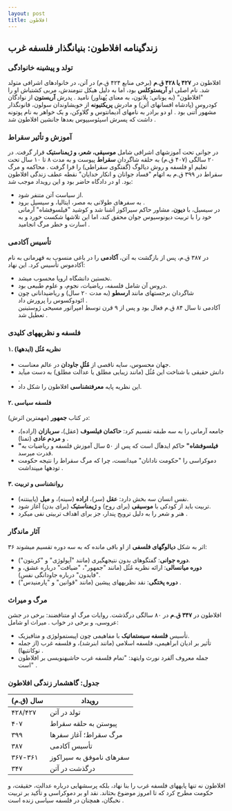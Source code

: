 ```yaml
---
layout: post
title: افلاطون
---
```


## زندگینامه افلاطون: بنیانگذار فلسفه غرب  

### تولد و پیشینه خانوادگی  
افلاطون در **۴۲۷ یا ۴۲۸ ق.م** (برخی منابع ۴۲۴ ق.م) در آتن، در خانوادهای اشرافی متولد شد. نام اصلی او **آریستوکلس** بود، اما به دلیل هیکل تنومندش، مربی کشتیاش او را "افلاطون" (به یونانی: پلاتون، به معنای پُهناور) نامید . پدرش **آریستون** از نوادگان کودروس (پادشاه افسانهای آتن) و مادرش **پریکتیونه** از خویشاوندان سولون، قانونگذار مشهور آتنی بود . او دو برادر به نامهای آدیمانتوس و گلاوکن، و یک خواهر به نام پوتونه داشت که پسرش اسپئوسیپوس بعدها جانشین افلاطون شد .  

### آموزش و تأثیر سقراط  
در جوانی تحت آموزشهای اشرافی شامل **موسیقی، شعر، و ژیمناستیک** قرار گرفت. در ۲۰ سالگی (۴۰۷ ق.م) به حلقه شاگردان **سقراط** پیوست و به مدت ۸ تا ۱۰ سال تحت تعلیم او فلسفه و روش دیالوگ (گفتگوی سقراطی) را فرا گرفت . محاکمه و مرگ سقراط در ۳۹۹ ق.م به اتهام "فساد جوانان و انکار خدایان" نقطه عطف زندگی افلاطون بود. او در دادگاه حاضر بود و این رویداد موجب شد:  
- از سیاست آتن متنفر شود.  
- به سفرهای طولانی به مصر، ایتالیا، و سیسیل برود .  
در سیسیل، با **دیون**، مشاور حاکم سیراکوز آشنا شد و کوشید "فیلسوفشاه" آرمانی خود را با تربیت دیونوسیوس جوان محقق کند، اما این تلاشها شکست خورد و به اسارت و خطر مرگ انجامید .  

### تأسیس آکادمی  
در ۳۸۷ ق.م، پس از بازگشت به آتن، **آکادمی** را در باغی منسوب به قهرمانی به نام آکادموس تأسیس کرد. این نهاد:  
- نخستین دانشگاه اروپا محسوب میشد.  
- دروس آن شامل فلسفه، ریاضیات، نجوم، و علوم طبیعی بود.  
- شاگردان برجستهای مانند **ارسطو** (به مدت ۲۰ سال) و ریاضیدانانی چون ائودوکسوس را پرورش داد .  
آکادمی تا سال ۸۴ ق.م فعال بود و پس از ۹ قرن توسط امپراتور مسیحی ژوستینین تعطیل شد .  

### فلسفه و نظریههای کلیدی  
#### ۱. **نظریه مُثُل (ایدهها)**  
- جهان محسوس، سایه ناقصی از **مُثُلِ جاودان** در عالم معناست.  
- دانش حقیقی با شناخت این مُثُل (مانند زیبایی مطلق یا عدالت مطلق) به دست میآید .  
- این نظریه پایه **معرفتشناسی** افلاطون را شکل داد.  

#### ۲. **فلسفه سیاسی**  
در کتاب **جمهور** (مهمترین اثرش):  
- جامعه آرمانی را به سه طبقه تقسیم کرد: **حاکمان فیلسوف** (عقل)، **سربازان** (اراده)، و **مردم عادی** (تمنا) .  
- **"فیلسوفشاه"** حاکم ایدهآل است که پس از ۵۰ سال آموزش فلسفه و ریاضیات به قدرت میرسد.  
- دموکراسی را "حکومت نادانان" میدانست، چرا که مرگ سقراط را نتیجه حکومت تودهها میپنداشت .  

#### ۳. **روانشناسی و تربیت**  
- نفس انسان سه بخش دارد: **عقل** (سر)، **اراده** (سینه)، و **میل** (پایینتنه).  
- تربیت باید از کودکی با **موسیقی** (برای روح) و **ژیمناستیک** (برای بدن) آغاز شود.  
- هنر و شعر را به دلیل ترویج پندار، جز برای اهداف تربیتی نفی میکرد .  

### آثار ماندگار  
۳۶ اثر به شکل **دیالوگهای فلسفی** از او باقی مانده که به سه دوره تقسیم میشوند:  
- **دوره جوانی**: گفتگوهای بدون نتیجهگیری (مانند "آپولوژی" و "کریتون").  
- **دوره میانسالی**: ارائه نظریه مُثُل (مانند "جمهور"، "ضیافت" درباره عشق، و "فایدون" درباره جاودانگی نفس).  
- **دوره پختگی**: نقد نظریههای پیشین (مانند "قوانین" و "پارمنیدس") .  

### مرگ و میراث  
افلاطون در **۳۴۷ ق.م** در ۸۰ سالگی درگذشت. روایات مرگ او متناقضند: برخی در جشن عروسی، و برخی در خواب . میراث او شامل:  
- تأسیس **فلسفه سیستماتیک** با مفاهیمی چون اپیستمولوژی و متافیزیک.  
- تأثیر بر ادیان ابراهیمی، فلسفه اسلامی (مانند ابنرشد)، و فلسفه غرب (از جمله نوکانتیها) .  
- جمله معروف آلفرد نورث وایتهد: "تمام فلسفه غرب حاشیهنویسی بر افلاطون است" .  

### جدول: گاهشمار زندگی افلاطون  
| سال (ق.م) | رویداد |  
|-----------|--------|  
| ۴۲۸/۴۲۷  | تولد در آتن |  
| ۴۰۷       | پیوستن به حلقه سقراط |  
| ۳۹۹       | مرگ سقراط؛ آغاز سفرها |  
| ۳۸۷       | تأسیس آکادمی |  
| ۳۶۷-۳۶۱  | سفرهای ناموفق به سیراکوز |  
| ۳۴۷       | درگذشت در آتن |  

افلاطون نه تنها پایههای فلسفه غرب را بنا نهاد، بلکه پرسشهایی درباره عدالت، حقیقت، و حکومت مطرح کرد که تا امروز موضوع بحثاند. نقد او بر دموکراسی و تأکید بر تربیت نخبگان، همچنان در فلسفه سیاسی زنده است .
